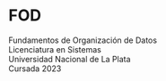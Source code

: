 # FOD
Fundamentos de Organización de Datos  
Licenciatura en Sistemas  
Universidad Nacional de La Plata  
Cursada 2023
